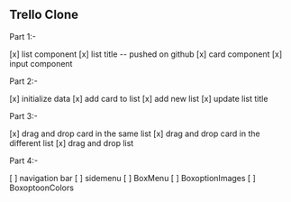 ## Trello Clone

Part 1:-

[x] list component
[x] list title -- pushed on github
[x] card component
[x] input component

Part 2:-

[x] initialize data
[x] add card to list
[x] add new list
[x] update list title

Part 3:-

[x] drag and drop card in the same list
[x] drag and drop card in the different list
[x] drag and drop list

Part 4:-

[ ] navigation bar
[ ] sidemenu
[ ] BoxMenu
[ ] BoxoptionImages
[ ] BoxoptoonColors
